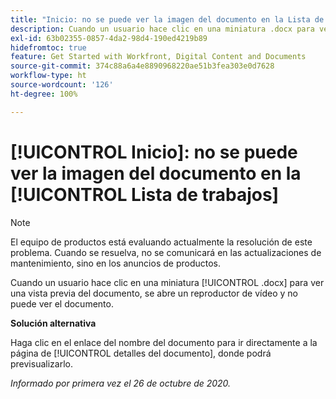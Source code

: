 ```yaml
---
title: "Inicio: no se puede ver la imagen del documento en la Lista de trabajos"
description: Cuando un usuario hace clic en una miniatura .docx para ver una vista previa del documento, se abre un reproductor de vídeo y no puede ver el documento.
exl-id: 63b02355-0857-4da2-98d4-190ed4219b89
hidefromtoc: true
feature: Get Started with Workfront, Digital Content and Documents
source-git-commit: 374c88a6a4e8890968220ae51b3fea303e0d7628
workflow-type: ht
source-wordcount: '126'
ht-degree: 100%

---
```


# [!UICONTROL Inicio]: no se puede ver la imagen del documento en la [!UICONTROL Lista de trabajos]

<!--Article created by request-->

>[!NOTE]
>
>El equipo de productos está evaluando actualmente la resolución de este problema. Cuando se resuelva, no se comunicará en las actualizaciones de mantenimiento, sino en los anuncios de productos.

Cuando un usuario hace clic en una miniatura [!UICONTROL .docx] para ver una vista previa del documento, se abre un reproductor de vídeo y no puede ver el documento.

**Solución alternativa**

Haga clic en el enlace del nombre del documento para ir directamente a la página de [!UICONTROL detalles del documento], donde podrá previsualizarlo.

_Informado por primera vez el 26 de octubre de 2020._
